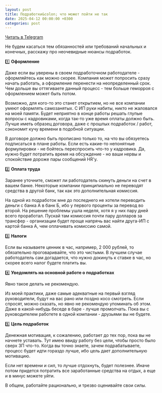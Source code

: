 ```yaml
---
layout: post
title: Подработки&colon; что может пойти не так
date: 2025-04-12 00:00:00 +0300
categories: post
---
```


[Читать в Telegram](https://t.me/fluttermiddlepodcast/425)

Не будем касаться тем обязанностей или требований начальных и конечных, расскажу про неочевидные нюансы подработок.

1️⃣ **Оформление**

Даже если вы уверены в своем подработочном работодателе - оформляйтесь как можно скорее. Компания может попросить сразу
начать работать, а оформление перенести на неопределенный срок. Чем дольше вы оттягиваете данный процесс - тем больше
геморроя с оформлением может быть потом.

Возможно, для кого-то это станет открытием, но не все компании умеют оформлять самозанятых. С ИП руки набиты, никто не
жаловался на моей памяти. Будет неприятно в конце работы решать глупые вопросы с кадровиками, когда так-то уже время
оплаты должно быть. Лучше иметь образец договора, даже с прошлых подработок / работ, сэкономит кучу времени в подобной
ситуации.

В договоре должно быть прописано только то, на что вы обязуетесь подписаться в плане работы. Если есть какие-то
непонятные формулировки - не бойтесь переспросить что-то у кадровика. Да, нужно будет потратить время на обсуждение - но
ваши нервы и спокойствие дороже пары сообщений HR'у.

2️⃣ **Оплата труда**

Заранее уточните, сможет ли работодатель скинуть деньги на счет в вашем банке. Некоторые компании принципиально не
переводят средства в другой банк, так как это дополнительная комиссия.

На одной из подработок мне до последнего не хотели переводить деньги с банка А в банк Б, ибо у первого проценты за
перевод во второй. На решение проблемы ушла неделя, хотя я у них пару дней всего проработал. Пускай там комиссия почти
пару долларов за трансфер - организации будет проще напрячь вас найти друга-ИП с картой банка А, чем оплачивать комиссию
самой.

3️⃣ **Налоги**

Если вы называете ценник в час, например, 2 000 рублей, то обязательно проговаривайте, что это чистыми. В лучшем случае
работодатель сам догадается, что нужно докинуть к ставке в час, но скорее всего налог будете платить вы.

4️⃣ **Уведомлять на основной работе о подработках**

Явно такое делать не рекомендую.

Из моей практики, даже самые адекватные на первый взгляд руководители, будут на вас рано или поздно косо смотреть. Если
спросят, можно сказать, но явно не рекомендую упоминать об этом. Даже в какой-нибудь беседе в баре - лучше промолчать.
Пока вы с руководителем работете в одной компании - друзьями вы не будете.

5️⃣ **Цель подработок**

Денежная мотивация, к сожалению, работает до тех пор, пока вы не начнете уставать. Тут имею ввиду работу без цели, чтобы
просто было сверх ЗП что-то. Когда вы точно знаете, зачем подрабатываете, процесс будет идти гораздо лучше, ибо цель
дает дополнительную мотивацию.

Если нет времени и сил, то лучше отдохнуть, будет полезнее. Иначе потом придется потратить все заработанные средства на
отдых, а еще и в минус можете уйти.

В общем, работайте рационально, и трезво оценивайте свои силы.
